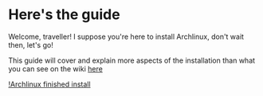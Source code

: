 # Here's the guide

Welcome, traveller! I suppose you're here to install Archlinux, don't wait then, let's go!

This guide will cover and explain more aspects of the installation than what you can see on the wiki [here](wiki.archlinux.org/title/Installation_guide)

[!Archlinux finished install](./screenshots/archlinux.png)

# 
